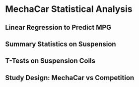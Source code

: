 # MechaCar Statistical Analysis
## Linear Regression to Predict MPG

## Summary Statistics on Suspension
## T-Tests on Suspension Coils
## Study Design: MechaCar vs Competition
